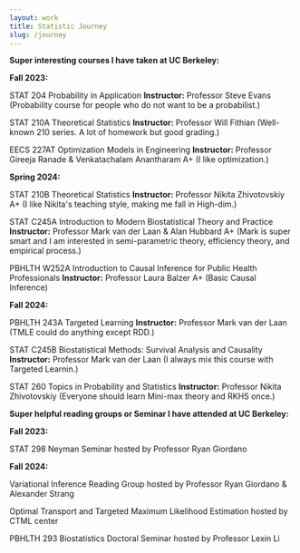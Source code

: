 ```yaml
---
layout: work
title: Statistic Journey
slug: /journey
---
```


**Super interesting courses I have taken at UC Berkeley:**

**Fall 2023:** 

STAT 204 Probability in Application **Instructor:** Professor Steve Evans (Probability course for people who do not want to be a probabilist.)

STAT 210A Theoretical Statistics **Instructor:** Professor Will Fithian (Well-known 210 series. A lot of homework but good grading.)

EECS 227AT Optimization Models in Engineering **Instructor:** Professor Gireeja Ranade & Venkatachalam Anantharam  A+ (I like optimization.)

**Spring 2024:** 

STAT 210B Theoretical Statistics  **Instructor:** Professor Nikita Zhivotovskiy A+ (I like Nikita's teaching style, making me fall in High-dim.)

STAT C245A Introduction to Modern Biostatistical Theory and Practice **Instructor:** Professor Mark van der Laan & Alan Hubbard A+ (Mark is super smart and I am interested in semi-parametric theory, efficiency theory, and empirical process.)

PBHLTH W252A Introduction to Causal Inference for Public Health Professionals **Instructor:** Professor Laura Balzer A+ (Basic Causal Inference)

**Fall 2024:**  

PBHLTH 243A Targeted Learning **Instructor:** Professor Mark van der Laan (TMLE could do anything except RDD.)

STAT C245B Biostatistical Methods: Survival Analysis and Causality **Instructor:** Professor Mark van der Laan (I always mix this course with Targeted Learnin.)

STAT 260 Topics in Probability and Statistics **Instructor:** Professor Nikita Zhivotovskiy (Everyone should learn Mini-max theory and RKHS once.)

**Super helpful reading groups or Seminar I have attended at UC Berkeley:**

**Fall 2023:**  

STAT 298 Neyman Seminar hosted by Professor Ryan Giordano

**Fall 2024:**  

Variational Inference Reading Group hosted by Professor Ryan Giordano & Alexander Strang

Optimal Transport and Targeted Maximum Likelihood Estimation hosted by CTML center

PBHLTH 293 Biostatistics Doctoral Seminar hosted by Professor Lexin Li
